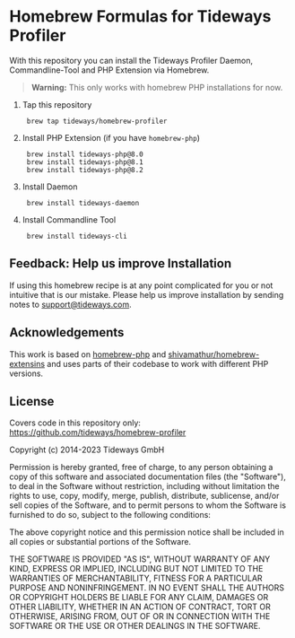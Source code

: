 # Homebrew Formulas for Tideways Profiler

With this repository you can install the Tideways Profiler Daemon, Commandline-Tool and PHP Extension via Homebrew.

> **Warning:** This only works with homebrew PHP installations for now.

1. Tap this repository

	    brew tap tideways/homebrew-profiler

2. Install PHP Extension (if you have `homebrew-php`)

	    brew install tideways-php@8.0
	    brew install tideways-php@8.1
	    brew install tideways-php@8.2

3. Install Daemon

	    brew install tideways-daemon

4. Install Commandline Tool

	    brew install tideways-cli

## Feedback: Help us improve Installation

If using this homebrew recipe is at any point complicated for you or not
intuitive that is our mistake. Please help us improve installation by sending
notes to [support@tideways.com](mailto:support@tideways.com).

## Acknowledgements

This work is based on [homebrew-php](https://github.com/Homebrew/homebrew-php)
and [shivamathur/homebrew-extensins](https://github.com/shivammathur/homebrew-extensions)
and uses parts of their codebase to work with different PHP versions.

## License

Covers code in this repository only: https://github.com/tideways/homebrew-profiler

Copyright (c) 2014-2023 Tideways GmbH

Permission is hereby granted, free of charge, to any person obtaining a copy of
this software and associated documentation files (the "Software"), to deal in
the Software without restriction, including without limitation the rights to
use, copy, modify, merge, publish, distribute, sublicense, and/or sell copies
of the Software, and to permit persons to whom the Software is furnished to do
so, subject to the following conditions:

The above copyright notice and this permission notice shall be included in all
copies or substantial portions of the Software.

THE SOFTWARE IS PROVIDED "AS IS", WITHOUT WARRANTY OF ANY KIND, EXPRESS OR
IMPLIED, INCLUDING BUT NOT LIMITED TO THE WARRANTIES OF MERCHANTABILITY,
FITNESS FOR A PARTICULAR PURPOSE AND NONINFRINGEMENT. IN NO EVENT SHALL THE
AUTHORS OR COPYRIGHT HOLDERS BE LIABLE FOR ANY CLAIM, DAMAGES OR OTHER
LIABILITY, WHETHER IN AN ACTION OF CONTRACT, TORT OR OTHERWISE, ARISING FROM,
OUT OF OR IN CONNECTION WITH THE SOFTWARE OR THE USE OR OTHER DEALINGS IN THE
SOFTWARE.
